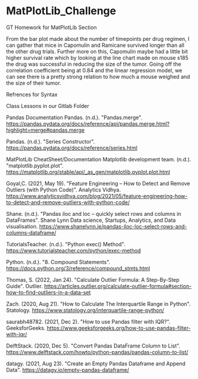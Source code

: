 # MatPlotLib_Challenge
GT Homework for MatPlotLib Section

From the bar plot made about the number of timepoints per drug regimen, I can gather that mice in Capomulin and Ramicane survived longer than all the other drug trials. Further more on this, Capomulin maybe had a little bit higher survival rate which by looking at the line chart made on mouse s185 the drug was successful in reducing the size of the tumor. Going off the correlation coefficient being at 0.84 and the linear regression model, we can see there is a pretty strong relation to how much a mouse weighed and the size of their tumor.

Refrences for Syntax

Class Lessons in our Gitlab Folder

Pandas Documentation
Pandas. (n.d.). "Pandas.merge". https://pandas.pydata.org/docs/reference/api/pandas.merge.html?highlight=merge#pandas.merge

Pandas. (n.d.). "Series Constructor". https://pandas.pydata.org/docs/reference/series.html

MatPlotLib CheatSheet/Documentation
Matplotlib development team. (n.d.). "matplotlib.pyplot.plot". https://matplotlib.org/stable/api/_as_gen/matplotlib.pyplot.plot.html

Goyal,C. (2021, May 19). "Feature Engineering – How to Detect and Remove Outliers (with Python Code)". Analytics Vidhya. https://www.analyticsvidhya.com/blog/2021/05/feature-engineering-how-to-detect-and-remove-outliers-with-python-code/

Shane. (n.d.). "Pandas iloc and loc – quickly select rows and columns in DataFrames". Shane Lynn Data science, Startups, Analytics, and Data visualisation. https://www.shanelynn.ie/pandas-iloc-loc-select-rows-and-columns-dataframe/

TutorialsTeacher. (n.d.). "Python exec() Method". https://www.tutorialsteacher.com/python/exec-method

Python. (n.d.). "8. Compound Statements". https://docs.python.org/3/reference/compound_stmts.html

Thomas, S. (2022, Jan 24). "Calculate Outlier Formula: A Step-By-Step Guide". Outlier. https://articles.outlier.org/calculate-outlier-formula#section-how-to-find-outliers-in-a-data-set

Zach. (2020, Aug 21). "How to Calculate The Interquartile Range in Python". Statology. https://www.statology.org/interquartile-range-python/

saurabh48782. (2021, Dec 2). "How to use Pandas filter with IQR?". GeeksforGeeks. https://www.geeksforgeeks.org/how-to-use-pandas-filter-with-iqr/

DelftStack. (2020, Dec 5). "Convert Pandas DataFrame Column to List". https://www.delftstack.com/howto/python-pandas/pandas-column-to-list/

datagy. (2021, Aug 23). "Create an Empty Pandas Dataframe and Append Data".  https://datagy.io/empty-pandas-dataframe/
